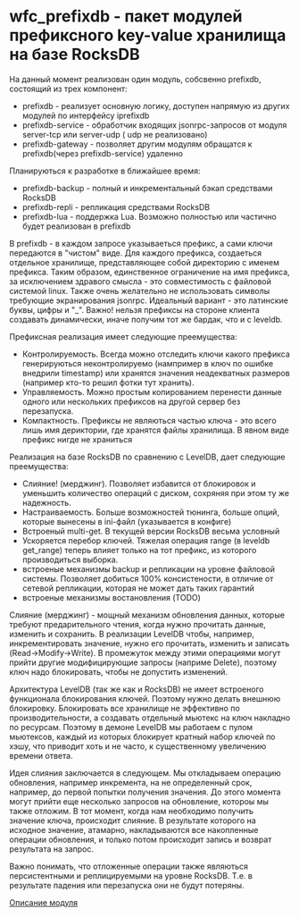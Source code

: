 wfc_prefixdb - пакет модулей префиксного key-value хранилища на базе RocksDB
=========

На данный момент реализован один модуль, собсвенно prefixdb, состоящий из трех компонент:

* prefixdb - реализует основную логику, доступен напрямую из других модулей по интерфейсу iprefixdb
* prefixdb-service - обработчик входящих jsonrpc-запросов от модуля server-tcp или server-udp ( udp не реализовано)
* prefixdb-gateway - позволяет другим модулям обращатся к prefixdb(через prefixdb-service) удаленно

Планируються к разработке в ближайшее время:

* prefixdb-backup - полный и инкрементальный бэкап средствами RocksDB
* prefixdb-repli - репликация средствами RocksDB
* prefixdb-lua - поддержка Lua. Возможно полностью или частично будет реализован в prefixdb

В prefixdb - в каждом запросе указываеться префикс, а сами ключи передаются в "чистом" виде. Для каждого префикса, создаеться 
отдельное хранилище, представляющее собой директорию с именем префикса. Таким образом, единственное ограничение на имя префикса,
за исключением здравого смысла - это совместимость с файловой системой linux. Также очень желательно не использовать символы
требующие экранирования jsonrpc. Идеальный вариант - это латинские буквы, цифры и "_". Важно! нельзя префиксы на стороне клиента 
создавать динамически, иначе получим тот же бардак, что и с leveldb.

Префиксная реализация имеет следующие преемущества:

* Контролируемость. Всегда можно отследить ключи какого префикса генерируються неконтролируемо (нампример в ключ по ошибке 
внедрили timestamp) или хранятся значения неадекватных размеров (например кто-то решил фотки тут хранить).
* Управляемость. Можно простым копированием перенести данные одного или нескольких префиксов на другой сервер без перезапуска.
* Компактность. Префиксы не являються частью ключа - это всего лишь имя дериктории, где хранятся файлы хранилища. В явном виде
префикс нигде не храниться

Реализация на базе RocksDB по сравнению с LevelDB, дает следующие преемущества:

* Слияние! (мерджинг). Позволяет избавится от блокировок и уменьшить количество операций с диском, сохряняя при этом ту же надежность.
* Настраиваемость. Больше возможностей тюнинга, больше опций, которые вынесены в ini-файл (указывается в конфиге)
* Встроеный multi-get. В текущей версии RocksDB весьма условный
* Ускоряется перебор ключей. Тяжелая операция range (в leveldb get_range) теперь влияет только на тот префикс, из которого производиться выборка.
* встроеные механизмы backup и репликации на уровне файловой системы. Позволяет добиться 100% консистености, в отличие от 
сетевой репликации, которая не может дать таких гарантий
* встроеные механизмы востановления (TODO)


Слияние (мерджинг) - мощный механизм обновления данных, которые требуют предарительного чтения, когда нужно прочитать данные, изменить и сохранить.
В реализации LevelDB чтобы, например, инкрементировать значение, нужно его прочитать, изменить и записать (Read->Modify->Write). 
В промежуток между этими операциями могут прийти другие модифицирующие запросы (наприме Delete), поэтому ключ надо блокировать,
чтобы не допустить изменений. 

Архитектура LevelDB (так же как и RocksDB) не имеет встроеного функционала блокирования ключей.
Поэтому нужно делать внешнюю блокировку. Блокировать все хранилище не эффективно по производительности, а создавать отдельный 
мьютекс на ключ накладно по ресурсам. Поэтому в демоне LevelDB мы работаем с пулом мьютексов, каждый из которых блокирует кратный
набор ключей по хэшу, что приводит хоть и не часто, к существенному увеличению времени ответа. 

Идея слияния заключается в следующем. Мы откладываем операцию обновления, например инкремента, на не определенный срок, 
например, до первой попытки получения значения. До этого момента могут прийти еще несколько запросов на обновление, 
котороы мы также отложим. В тот момент, когда нам необходимо получить значение ключа, происходит слияние. В результате 
которого на исходное значение, атамарно, накладываются все накопленные операции обновления, и только потом происходит 
запись и возврат результата на запрос.

Важно понимать, что отложенные операции также являються персистентными и реплицируемыми на уровне RocksDB. Т.е. в результате 
падения или перезапуска они не будут потеряны. 

[Описание модуля](wfc_prefixdb)